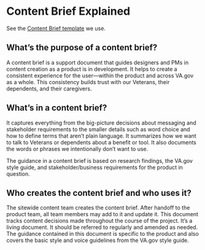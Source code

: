 # Content Brief Explained

See the [Content Brief template](https://github.com/department-of-veterans-affairs/va.gov-team/blob/master/teams/vsa/teams/sitewide-content/content-brief-template.md) we use.

## What’s the purpose of a content brief?

A content brief is a support document that guides designers and PMs in content creation as a product is in development. It helps to create a consistent experience for the user—within the  product and across VA.gov as a whole. This consistency builds trust with our Veterans, their dependents, and their caregivers.

## What’s in a content brief?

It captures everything from the big-picture decisions about messaging and stakeholder requirements to the smaller details such as word choice and how to define terms that aren’t plain language. It summarizes how we want to talk to Veterans or dependents about a benefit or tool. It also documents the words or phrases we intentionally don’t want to use.

The guidance in a content brief is based on research findings, the VA.gov style guide, and stakeholder/business requirements for the product in question.

## Who creates the content brief and who uses it?

The sitewide content team creates the content brief. After handoff to the product team, all team members may add to it and update it. This document tracks content decisions made throughout the course of the project. It’s a living document. It should be referred to regularly and amended as needed. The guidance contained in this document is specific to the product and also covers the basic style and voice guidelines from the VA.gov style guide. 

